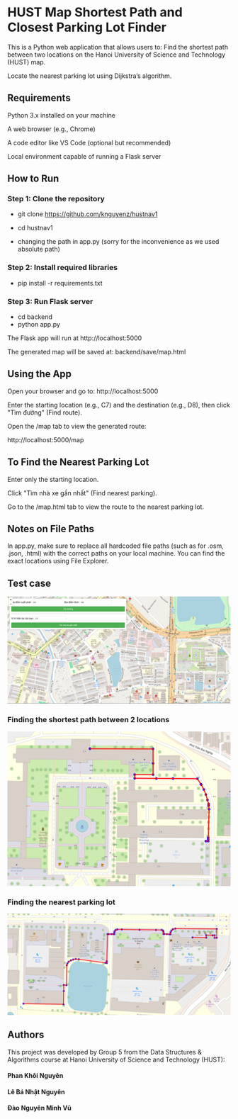 # HUST Map Shortest Path and Closest Parking Lot Finder
This is a Python web application that allows users to:
Find the shortest path between two locations on the Hanoi University of Science and Technology (HUST) map.


Locate the nearest parking lot using Dijkstra’s algorithm.



## Requirements
Python 3.x installed on your machine


A web browser (e.g., Chrome)


A code editor like VS Code (optional but recommended)


Local environment capable of running a Flask server



## How to Run
### Step 1: Clone the repository
- git clone https://github.com/knguyenz/hustnav1

- cd hustnav1

- changing the path in app.py (sorry for the inconvenience as we used absolute path)

### Step 2: Install required libraries
- pip install -r requirements.txt

### Step 3: Run Flask server
- cd backend
- python app.py

The Flask app will run at http://localhost:5000

The generated map will be saved at: backend/save/map.html

## Using the App
Open your browser and go to:
http://localhost:5000

Enter the starting location (e.g., C7) and the destination (e.g., D8), then click "Tìm đường" (Find route).


Open the /map tab to view the generated route:

http://localhost:5000/map



## To Find the Nearest Parking Lot
Enter only the starting location.


Click "Tìm nhà xe gần nhất" (Find nearest parking).


Go to the /map.html tab to view the route to the nearest parking lot.



## Notes on File Paths
In app.py, make sure to replace all hardcoded file paths (such as for .osm, .json, .html) with the correct paths on your local machine. You can find the exact locations using File Explorer.

## Test case 
![UI](pdf\img1.png)

### Finding the shortest path between 2 locations
![UI](pdf\img2.png)

### Finding the nearest parking lot
![UI](pdf\img3.png)


## Authors
This project was developed by Group 5 from the Data Structures & Algorithms course at Hanoi University of Science and Technology (HUST):

#### Phan Khôi Nguyên


#### Lê Bá Nhật Nguyên


#### Đào Nguyên Minh Vũ